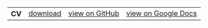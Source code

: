 <table>
  <tr>
    <th>CV</th>
    <td align="center">
        <a href="https://github.com/asherikov/cv/raw/master/cv.pdf">download</a>
    </td>
    <td align="center">
        <a href="https://github.com/asherikov/cv/blob/master/cv.pdf">view on GitHub</a><br/>
    </td>
    <td align="center">
        <a href="https://docs.google.com/viewer?url=https://github.com/asherikov/cv/raw/master/cv.pdf">view on Google Docs</a><br/>
    </td>
  </tr>
</table>



